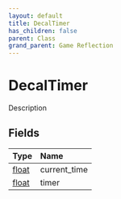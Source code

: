 ```yaml
---
layout: default
title: DecalTimer
has_children: false
parent: Class
grand_parent: Game Reflection
---
```

# DecalTimer
Description 

## Fields

| Type | Name |
|:-------------|:--------------|
| [float](/docs/game-reflection/components/float) | current_time |
| [float](/docs/game-reflection/components/float) | timer |

